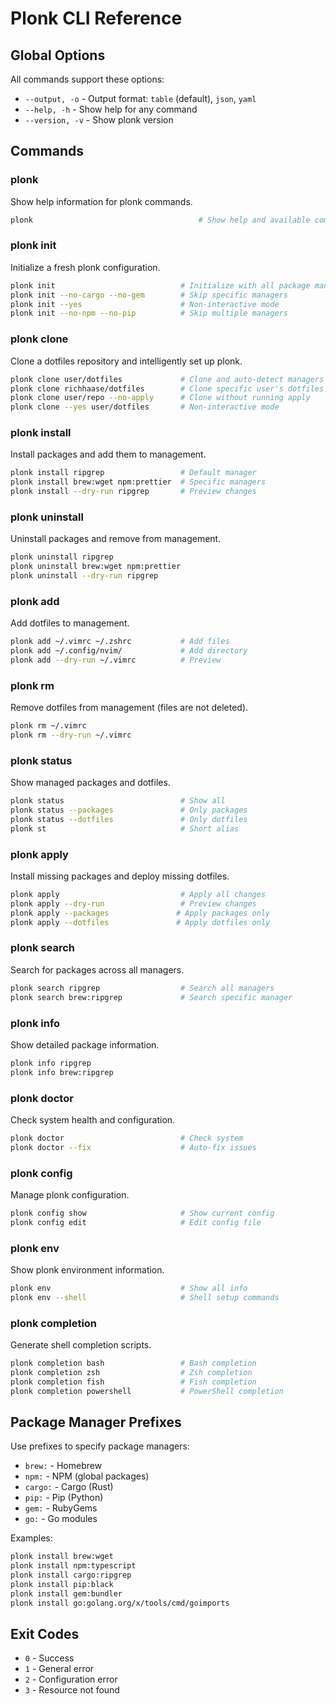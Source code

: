 # Plonk CLI Reference

## Global Options

All commands support these options:

- `--output, -o` - Output format: `table` (default), `json`, `yaml`
- `--help, -h` - Show help for any command
- `--version, -v` - Show plonk version

## Commands

### plonk

Show help information for plonk commands.

```bash
plonk                                     # Show help and available commands
```

### plonk init

Initialize a fresh plonk configuration.

```bash
plonk init                            # Initialize with all package managers
plonk init --no-cargo --no-gem        # Skip specific managers
plonk init --yes                      # Non-interactive mode
plonk init --no-npm --no-pip          # Skip multiple managers
```

### plonk clone

Clone a dotfiles repository and intelligently set up plonk.

```bash
plonk clone user/dotfiles             # Clone and auto-detect managers
plonk clone richhaase/dotfiles        # Clone specific user's dotfiles
plonk clone user/repo --no-apply      # Clone without running apply
plonk clone --yes user/dotfiles       # Non-interactive mode
```


### plonk install

Install packages and add them to management.

```bash
plonk install ripgrep                 # Default manager
plonk install brew:wget npm:prettier  # Specific managers
plonk install --dry-run ripgrep       # Preview changes
```

### plonk uninstall

Uninstall packages and remove from management.

```bash
plonk uninstall ripgrep
plonk uninstall brew:wget npm:prettier
plonk uninstall --dry-run ripgrep
```

### plonk add

Add dotfiles to management.

```bash
plonk add ~/.vimrc ~/.zshrc           # Add files
plonk add ~/.config/nvim/             # Add directory
plonk add --dry-run ~/.vimrc          # Preview
```

### plonk rm

Remove dotfiles from management (files are not deleted).

```bash
plonk rm ~/.vimrc
plonk rm --dry-run ~/.vimrc
```

### plonk status

Show managed packages and dotfiles.

```bash
plonk status                          # Show all
plonk status --packages               # Only packages
plonk status --dotfiles               # Only dotfiles
plonk st                              # Short alias
```

### plonk apply

Install missing packages and deploy missing dotfiles.

```bash
plonk apply                           # Apply all changes
plonk apply --dry-run                 # Preview changes
plonk apply --packages               # Apply packages only
plonk apply --dotfiles               # Apply dotfiles only
```

### plonk search

Search for packages across all managers.

```bash
plonk search ripgrep                  # Search all managers
plonk search brew:ripgrep             # Search specific manager
```

### plonk info

Show detailed package information.

```bash
plonk info ripgrep
plonk info brew:ripgrep
```

### plonk doctor

Check system health and configuration.

```bash
plonk doctor                          # Check system
plonk doctor --fix                    # Auto-fix issues
```

### plonk config

Manage plonk configuration.

```bash
plonk config show                     # Show current config
plonk config edit                     # Edit config file
```

### plonk env

Show plonk environment information.

```bash
plonk env                             # Show all info
plonk env --shell                     # Shell setup commands
```

### plonk completion

Generate shell completion scripts.

```bash
plonk completion bash                 # Bash completion
plonk completion zsh                  # Zsh completion
plonk completion fish                 # Fish completion
plonk completion powershell           # PowerShell completion
```

## Package Manager Prefixes

Use prefixes to specify package managers:

- `brew:` - Homebrew
- `npm:` - NPM (global packages)
- `cargo:` - Cargo (Rust)
- `pip:` - Pip (Python)
- `gem:` - RubyGems
- `go:` - Go modules

Examples:
```bash
plonk install brew:wget
plonk install npm:typescript
plonk install cargo:ripgrep
plonk install pip:black
plonk install gem:bundler
plonk install go:golang.org/x/tools/cmd/goimports
```

## Exit Codes

- `0` - Success
- `1` - General error
- `2` - Configuration error
- `3` - Resource not found
